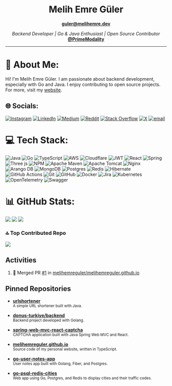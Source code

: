 <h1 align="center">Melih Emre Güler</h1>

<p align="center">
  <a href="mailto:guler@melihemre.dev"><b>guler@melihemre.dev</b></a>
</p>

<p align="center">
  <em>Backend Developer | Go & Java Enthusiast | Open Source Contributor</em>
  <br/>
  <strong><a href="https://github.com/PrimeModality" target="_blank">@PrimeModality</a></strong>
</p>

---

# 💫 About Me:
Hi! I'm Melih Emre Güler. I am passionate about backend development, especially with Go and Java. I enjoy contributing to open source projects. For more, visit my [website](https://melihemre.dev).

## 🌐 Socials:
[![Instagram](https://img.shields.io/badge/Instagram-%23E4405F.svg?logo=Instagram&logoColor=white)](https://instagram.com/melihemreguler) [![LinkedIn](https://img.shields.io/badge/LinkedIn-%230077B5.svg?logo=linkedin&logoColor=white)](https://linkedin.com/in/melihemreguler) [![Medium](https://img.shields.io/badge/Medium-12100E?logo=medium&logoColor=white)](https://medium.com/@gulermelihemre) [![Reddit](https://img.shields.io/badge/Reddit-%23FF4500.svg?logo=Reddit&logoColor=white)](https://reddit.com/user/MelihEmreGuler) [![Stack Overflow](https://img.shields.io/badge/-Stackoverflow-FE7A16?logo=stack-overflow&logoColor=white)](https://stackoverflow.com/users/19666952) [![X](https://img.shields.io/badge/X-black.svg?logo=X&logoColor=white)](https://x.com/melihemreguler) [![email](https://img.shields.io/badge/Email-D14836?logo=gmail&logoColor=white)](mailto:guler@melihemre.dev)

# 💻 Tech Stack:
![Java](https://img.shields.io/badge/java-%23ED8B00.svg?style=for-the-badge&logo=openjdk&logoColor=white) ![Go](https://img.shields.io/badge/go-%2300ADD8.svg?style=for-the-badge&logo=go&logoColor=white) ![TypeScript](https://img.shields.io/badge/typescript-%23007ACC.svg?style=for-the-badge&logo=typescript&logoColor=white) ![AWS](https://img.shields.io/badge/AWS-%23FF9900.svg?style=for-the-badge&logo=amazon-aws&logoColor=white) ![Cloudflare](https://img.shields.io/badge/Cloudflare-F38020?style=for-the-badge&logo=Cloudflare&logoColor=white) ![JWT](https://img.shields.io/badge/JWT-black?style=for-the-badge&logo=JSON%20web%20tokens) ![React](https://img.shields.io/badge/react-%2320232a.svg?style=for-the-badge&logo=react&logoColor=%2361DAFB) ![Spring](https://img.shields.io/badge/spring-%236DB33F.svg?style=for-the-badge&logo=spring&logoColor=white) ![Three js](https://img.shields.io/badge/threejs-black?style=for-the-badge&logo=three.js&logoColor=white) ![NPM](https://img.shields.io/badge/NPM-%23CB3837.svg?style=for-the-badge&logo=npm&logoColor=white) ![Apache Maven](https://img.shields.io/badge/Apache%20Maven-C71A36?style=for-the-badge&logo=Apache%20Maven&logoColor=white) ![Apache Tomcat](https://img.shields.io/badge/apache%20tomcat-%23F8DC75.svg?style=for-the-badge&logo=apache-tomcat&logoColor=black) ![Nginx](https://img.shields.io/badge/nginx-%23009639.svg?style=for-the-badge&logo=nginx&logoColor=white) ![Arango DB](https://img.shields.io/badge/ArangoDB-DDE072?style=for-the-badge&logo=arangodb&logoColor=white) ![MongoDB](https://img.shields.io/badge/MongoDB-%234ea94b.svg?style=for-the-badge&logo=mongodb&logoColor=white) ![Postgres](https://img.shields.io/badge/postgres-%23316192.svg?style=for-the-badge&logo=postgresql&logoColor=white) ![Redis](https://img.shields.io/badge/redis-%23DD0031.svg?style=for-the-badge&logo=redis&logoColor=white) ![Hibernate](https://img.shields.io/badge/Hibernate-59666C?style=for-the-badge&logo=Hibernate&logoColor=white) ![GitHub Actions](https://img.shields.io/badge/github%20actions-%232671E5.svg?style=for-the-badge&logo=githubactions&logoColor=white) ![Git](https://img.shields.io/badge/git-%23F05033.svg?style=for-the-badge&logo=git&logoColor=white) ![GitHub](https://img.shields.io/badge/github-%23121011.svg?style=for-the-badge&logo=github&logoColor=white) ![Docker](https://img.shields.io/badge/docker-%230db7ed.svg?style=for-the-badge&logo=docker&logoColor=white) ![Jira](https://img.shields.io/badge/jira-%230A0FFF.svg?style=for-the-badge&logo=jira&logoColor=white) ![Kubernetes](https://img.shields.io/badge/kubernetes-%23326ce5.svg?style=for-the-badge&logo=kubernetes&logoColor=white) ![OpenTelemetry](https://img.shields.io/badge/OpenTelemetry-FFFFFF?&style=for-the-badge&logo=opentelemetry&logoColor=black) ![Swagger](https://img.shields.io/badge/-Swagger-%23Clojure?style=for-the-badge&logo=swagger&logoColor=white)

# 📊 GitHub Stats:
![](https://github-readme-stats.vercel.app/api?username=melihemreguler&theme=dark&hide_border=false&include_all_commits=true&count_private=true)
![](https://nirzak-streak-stats.vercel.app/?user=melihemreguler&theme=dark&hide_border=false)
![](https://github-readme-stats.vercel.app/api/top-langs/?username=melihemreguler&theme=dark&hide_border=false&include_all_commits=true&count_private=true&layout=compact&hide=dart)

### 🔝 Top Contributed Repo
![](https://github-contributor-stats.vercel.app/api?username=melihemreguler&limit=10&theme=dark&combine_all_yearly_contributions=true)

## Activities

<!--START_SECTION:activity-->
1. 🎉 Merged PR [#1](https://github.com/melihemreguler/melihemreguler.github.io/pull/1) in [melihemreguler/melihemreguler.github.io](https://github.com/melihemreguler/melihemreguler.github.io)
<!--END_SECTION:activity-->

## Pinned Repositories

- [**urlshortener**](https://github.com/MelihEmreGuler/urlshortener)  
  <sub>A simple URL shortener built with Java.</sub>

- [**donus-turkiye/backend**](https://github.com/donus-turkiye/backend)  
  <sub>Backend project developed with Golang.</sub>

- [**spring-web-mvc-react-captcha**](https://github.com/MelihEmreGuler/spring-web-mvc-react-captcha)  
  <sub>CAPTCHA application built with Java Spring Web MVC and React.</sub>

- [**melihemreguler.github.io**](https://github.com/MelihEmreGuler/melihemreguler.github.io)  
  <sub>Source code of my personal website, written in TypeScript.</sub>

- [**go-user-notes-app**](https://github.com/MelihEmreGuler/go-user-notes-app)  
  <sub>User notes app built with Golang, Fiber, and Postgres.</sub>

- [**go-psql-redis-cities**](https://github.com/MelihEmreGuler/go-psql-redis-cities)  
  <sub>Web app using Go, Postgres, and Redis to display cities and their traffic codes.</sub>

